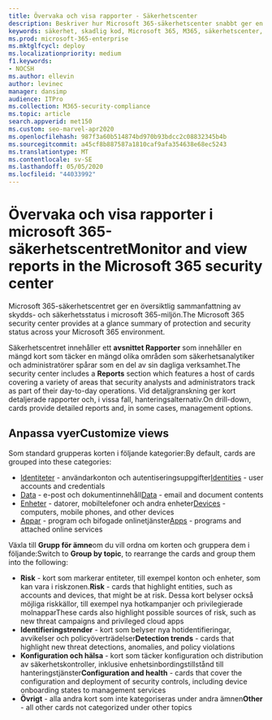 ```yaml
---
title: Övervaka och visa rapporter - Säkerhetscenter
description: Beskriver hur Microsoft 365-säkerhetscenter snabbt ger en sammanfattning av skydd och säkerhetsstatus.
keywords: säkerhet, skadlig kod, Microsoft 365, M365, säkerhetscenter, övervaka, rapportera, status
ms.prod: microsoft-365-enterprise
ms.mktglfcycl: deploy
ms.localizationpriority: medium
f1.keywords:
- NOCSH
ms.author: ellevin
author: levinec
manager: dansimp
audience: ITPro
ms.collection: M365-security-compliance
ms.topic: article
search.appverid: met150
ms.custom: seo-marvel-apr2020
ms.openlocfilehash: 987f3a60b514874bd970b93bdcc2c08832345b4b
ms.sourcegitcommit: a45cf8b887587a1810caf9afa354638e68ec5243
ms.translationtype: MT
ms.contentlocale: sv-SE
ms.lasthandoff: 05/05/2020
ms.locfileid: "44033992"
---
```

# <a name="monitor-and-view-reports-in-the-microsoft-365-security-center"></a><span data-ttu-id="daa52-104">Övervaka och visa rapporter i microsoft 365-säkerhetscentret</span><span class="sxs-lookup"><span data-stu-id="daa52-104">Monitor and view reports in the Microsoft 365 security center</span></span>

<span data-ttu-id="daa52-105">Microsoft 365-säkerhetscentret ger en översiktlig sammanfattning av skydds- och säkerhetsstatus i microsoft 365-miljön.</span><span class="sxs-lookup"><span data-stu-id="daa52-105">The Microsoft 365 security center provides at a glance summary of protection and security status across your Microsoft 365 environment.</span></span>

<span data-ttu-id="daa52-106">Säkerhetscentret innehåller ett **avsnittet Rapporter** som innehåller en mängd kort som täcker en mängd olika områden som säkerhetsanalytiker och administratörer spårar som en del av sin dagliga verksamhet.</span><span class="sxs-lookup"><span data-stu-id="daa52-106">The security center includes a **Reports** section which features a host of cards covering a variety of areas that security analysts and administrators track as part of their day-to-day operations.</span></span> <span data-ttu-id="daa52-107">Vid detaljgranskning ger kort detaljerade rapporter och, i vissa fall, hanteringsalternativ.</span><span class="sxs-lookup"><span data-stu-id="daa52-107">On drill-down, cards provide detailed reports and, in some cases, management options.</span></span>

## <a name="customize-views"></a><span data-ttu-id="daa52-108">Anpassa vyer</span><span class="sxs-lookup"><span data-stu-id="daa52-108">Customize views</span></span>

<span data-ttu-id="daa52-109">Som standard grupperas korten i följande kategorier:</span><span class="sxs-lookup"><span data-stu-id="daa52-109">By default, cards are grouped into these categories:</span></span>
  
* <span data-ttu-id="daa52-110">[Identiteter](monitor-and-report-identities.md) - användarkonton och autentiseringsuppgifter</span><span class="sxs-lookup"><span data-stu-id="daa52-110">[Identities](monitor-and-report-identities.md) - user accounts and credentials</span></span>
* <span data-ttu-id="daa52-111">[Data](monitor-data.md) - e-post och dokumentinnehåll</span><span class="sxs-lookup"><span data-stu-id="daa52-111">[Data](monitor-data.md) - email and document contents</span></span>
* <span data-ttu-id="daa52-112">[Enheter](monitor-devices.md) - datorer, mobiltelefoner och andra enheter</span><span class="sxs-lookup"><span data-stu-id="daa52-112">[Devices](monitor-devices.md) - computers, mobile phones, and other devices</span></span>
* <span data-ttu-id="daa52-113">[Appar](monitor-apps.md) - program och bifogade onlinetjänster</span><span class="sxs-lookup"><span data-stu-id="daa52-113">[Apps](monitor-apps.md) - programs and attached online services</span></span>

<span data-ttu-id="daa52-114">Växla till **Grupp för ämne**om du vill ordna om korten och gruppera dem i följande:</span><span class="sxs-lookup"><span data-stu-id="daa52-114">Switch to **Group by topic**, to rearrange the cards and group them into the following:</span></span>

* <span data-ttu-id="daa52-115">**Risk** - kort som markerar entiteter, till exempel konton och enheter, som kan vara i riskzonen.</span><span class="sxs-lookup"><span data-stu-id="daa52-115">**Risk** - cards that highlight entities, such as accounts and devices, that might be at risk.</span></span> <span data-ttu-id="daa52-116">Dessa kort belyser också möjliga riskkällor, till exempel nya hotkampanjer och privilegierade molnappar</span><span class="sxs-lookup"><span data-stu-id="daa52-116">These cards also highlight possible sources of risk, such as new threat campaigns and privileged cloud apps</span></span>  
* <span data-ttu-id="daa52-117">**Identifieringstrender** - kort som belyser nya hotidentifieringar, avvikelser och policyöverträdelser</span><span class="sxs-lookup"><span data-stu-id="daa52-117">**Detection trends** - cards that highlight new threat detections, anomalies, and policy violations</span></span>
* <span data-ttu-id="daa52-118">**Konfiguration och hälsa** - kort som täcker konfiguration och distribution av säkerhetskontroller, inklusive enhetsinbordingstillstånd till hanteringstjänster</span><span class="sxs-lookup"><span data-stu-id="daa52-118">**Configuration and health** - cards that cover the configuration and deployment of security controls, including device onboarding states to management services</span></span>
* <span data-ttu-id="daa52-119">**Övrigt** - alla andra kort som inte kategoriseras under andra ämnen</span><span class="sxs-lookup"><span data-stu-id="daa52-119">**Other** - all other cards not categorized under other topics</span></span>
